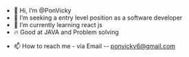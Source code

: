 - 👋 Hi, I’m @PonVicky
- 👀 I’m seeking a entry level position as a software developer 
- 🌱 I’m currently learning react js
- 🔥 Good at JAVA and Problem solving
<!-- - 💞️ I’m looking to collaborate on (to be filled😜) -->
- 📫 How to reach me - via Email -- ponvicky6@gmail.com

<!---
PonVicky/PonVicky is a ✨ special ✨ repository because its `README.md` (this file) appears on your GitHub profile.
You can click the Preview link to take a look at your changes.
--->
